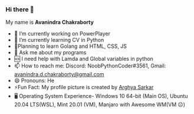 ### Hi there 👋
My name is **Avanindra Chakraborty**

- 🔭 I’m currently working on PowerPlayer
- 🌱 I’m currently learning CV in Python
- 🤔Planning to learn Golang and HTML, CSS, JS
- 💬 Ask me about my programs
- 🆘 I need help with Lamda and Global variables in python
- 📫 How to reach me: Discord: NoobPythonCoder#3561, Gmail: avanindra.d.chakraborty@gmail.com
- 😄 Pronouns: He 
- ⚡Fun Fact: My profile picture is created by [Arghya Sarkar](https://github.com/arghyagod-coder)
- 🖥️ Operating System Experience- Windows 10 64-bit (Main OS), Ubuntu 20.04 LTS(WSL), Mint 20.01 (VM), Manjaro with Awesome WM(VM ☹️)
